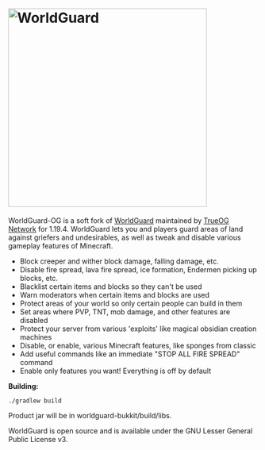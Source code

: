 <h1>
    <img src="worldguard-logo.svg" alt="WorldGuard" width="400" /> 
</h1>

WorldGuard-OG is a soft fork of [WorldGuard](https://github.com/EngineHub/WorldGuard) maintained by [TrueOG Network](https://true-og.net) for 1.19.4. WorldGuard lets you and players guard areas of land against griefers and undesirables, as well as tweak and disable various gameplay features of Minecraft.

* Block creeper and wither block damage, falling damage, etc.
* Disable fire spread, lava fire spread, ice formation, Endermen picking up blocks, etc.
* Blacklist certain items and blocks so they can't be used
* Warn moderators when certain items and blocks are used
* Protect areas of your world so only certain people can build in them
* Set areas where PVP, TNT, mob damage, and other features are disabled
* Protect your server from various 'exploits' like magical obsidian creation machines
* Disable, or enable, various Minecraft features, like sponges from classic
* Add useful commands like an immediate "STOP ALL FIRE SPREAD" command
* Enable only features you want! Everything is off by default

**Building:**

```./gradlew build```

Product jar will be in worldguard-bukkit/build/libs.

WorldGuard is open source and is available under the GNU Lesser
General Public License v3.

